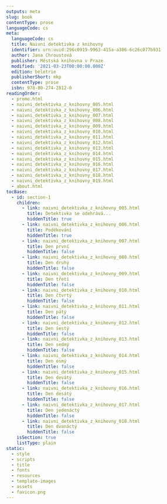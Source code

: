 ```yaml
---
outputs: meta
slug: book
contentType: prose
languageCode: cs
meta:
  languageCode: cs
  title: Naivní detektivka z knihovny
  identifier: urn:uuid:296c0919-9963-415a-a386-6c26c077b931
  author: Jana Chroustová
  publisher: Městská knihovna v Praze
  modified: '2021-03-23T00:00:00.000Z'
  edition: beletrie
  publisherShort: mkp
  contentType: prose
  isbn: 978-80-274-2812-0
readingOrder:
  - promo.html
  - naivni_detektivka_z_knihovny_005.html
  - naivni_detektivka_z_knihovny_006.html
  - naivni_detektivka_z_knihovny_007.html
  - naivni_detektivka_z_knihovny_008.html
  - naivni_detektivka_z_knihovny_009.html
  - naivni_detektivka_z_knihovny_010.html
  - naivni_detektivka_z_knihovny_011.html
  - naivni_detektivka_z_knihovny_012.html
  - naivni_detektivka_z_knihovny_013.html
  - naivni_detektivka_z_knihovny_014.html
  - naivni_detektivka_z_knihovny_015.html
  - naivni_detektivka_z_knihovny_016.html
  - naivni_detektivka_z_knihovny_017.html
  - naivni_detektivka_z_knihovny_018.html
  - naivni_detektivka_z_knihovny_019.html
  - about.html
tocBase:
  - id: section-1
    children:
      - link: naivni_detektivka_z_knihovny_005.html
        title: Detektivka se odehrává...
        hiddenTitle: true
      - link: naivni_detektivka_z_knihovny_006.html
        title: Poděkování
        hiddenTitle: true
      - link: naivni_detektivka_z_knihovny_007.html
        title: Den první
        hiddenTitle: false
      - link: naivni_detektivka_z_knihovny_008.html
        title: Den druhý
        hiddenTitle: false
      - link: naivni_detektivka_z_knihovny_009.html
        title: Den třetí
        hiddenTitle: false
      - link: naivni_detektivka_z_knihovny_010.html
        title: Den čtvrtý
        hiddenTitle: false
      - link: naivni_detektivka_z_knihovny_011.html
        title: Den pátý
        hiddenTitle: false
      - link: naivni_detektivka_z_knihovny_012.html
        title: Den šestý
        hiddenTitle: false
      - link: naivni_detektivka_z_knihovny_013.html
        title: Den sedmý
        hiddenTitle: false
      - link: naivni_detektivka_z_knihovny_014.html
        title: Den osmý
        hiddenTitle: false
      - link: naivni_detektivka_z_knihovny_015.html
        title: Den devátý
        hiddenTitle: false
      - link: naivni_detektivka_z_knihovny_016.html
        title: Den desátý
        hiddenTitle: false
      - link: naivni_detektivka_z_knihovny_017.html
        title: Den jedenáctý
        hiddenTitle: false
      - link: naivni_detektivka_z_knihovny_018.html
        title: Den dvanáctý
        hiddenTitle: false
    isSection: true
    listType: plain
static:
  - style
  - scripts
  - title
  - fonts
  - resources
  - template-images
  - assets
  - favicon.png
---
```

